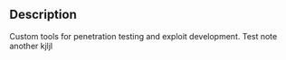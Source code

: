 ## Description
Custom tools for penetration testing and exploit development.
Test note
another kjljl


